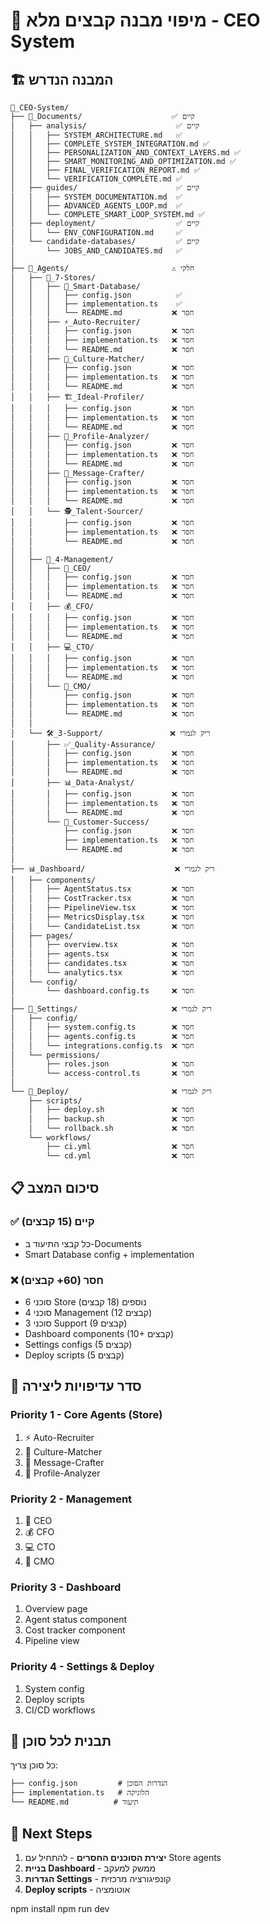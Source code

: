 # 📁 מיפוי מבנה קבצים מלא - CEO System

## 🏗️ המבנה הנדרש

```
👑_CEO-System/
├── 📁_Documents/                    ✅ קיים
│   ├── analysis/                    ✅ קיים
│   │   ├── SYSTEM_ARCHITECTURE.md   ✅
│   │   ├── COMPLETE_SYSTEM_INTEGRATION.md ✅
│   │   ├── PERSONALIZATION_AND_CONTEXT_LAYERS.md ✅
│   │   ├── SMART_MONITORING_AND_OPTIMIZATION.md ✅
│   │   ├── FINAL_VERIFICATION_REPORT.md ✅
│   │   └── VERIFICATION_COMPLETE.md ✅
│   ├── guides/                      ✅ קיים
│   │   ├── SYSTEM_DOCUMENTATION.md  ✅
│   │   ├── ADVANCED_AGENTS_LOOP.md  ✅
│   │   └── COMPLETE_SMART_LOOP_SYSTEM.md ✅
│   ├── deployment/                  ✅ קיים
│   │   └── ENV_CONFIGURATION.md     ✅
│   └── candidate-databases/         ✅ קיים
│       └── JOBS_AND_CANDIDATES.md   ✅
│
├── 🤖_Agents/                       ⚠️ חלקי
│   ├── 🏪_7-Stores/
│   │   ├── 💾_Smart-Database/
│   │   │   ├── config.json          ✅
│   │   │   ├── implementation.ts    ✅
│   │   │   └── README.md           ❌ חסר
│   │   ├── ⚡_Auto-Recruiter/
│   │   │   ├── config.json         ❌ חסר
│   │   │   ├── implementation.ts   ❌ חסר
│   │   │   └── README.md           ❌ חסר
│   │   ├── 🎯_Culture-Matcher/
│   │   │   ├── config.json         ❌ חסר
│   │   │   ├── implementation.ts   ❌ חסר
│   │   │   └── README.md           ❌ חסר
│   │   ├── 🏗️_Ideal-Profiler/
│   │   │   ├── config.json         ❌ חסר
│   │   │   ├── implementation.ts   ❌ חסר
│   │   │   └── README.md           ❌ חסר
│   │   ├── 🔬_Profile-Analyzer/
│   │   │   ├── config.json         ❌ חסר
│   │   │   ├── implementation.ts   ❌ חסר
│   │   │   └── README.md           ❌ חסר
│   │   ├── 📝_Message-Crafter/
│   │   │   ├── config.json         ❌ חסר
│   │   │   ├── implementation.ts   ❌ חסר
│   │   │   └── README.md           ❌ חסר
│   │   └── 🕵️_Talent-Sourcer/
│   │       ├── config.json         ❌ חסר
│   │       ├── implementation.ts   ❌ חסר
│   │       └── README.md           ❌ חסר
│   │
│   ├── 👔_4-Management/
│   │   ├── 👑_CEO/
│   │   │   ├── config.json         ❌ חסר
│   │   │   ├── implementation.ts   ❌ חסר
│   │   │   └── README.md           ❌ חסר
│   │   ├── 💰_CFO/
│   │   │   ├── config.json         ❌ חסר
│   │   │   ├── implementation.ts   ❌ חסר
│   │   │   └── README.md           ❌ חסר
│   │   ├── 💻_CTO/
│   │   │   ├── config.json         ❌ חסר
│   │   │   ├── implementation.ts   ❌ חסר
│   │   │   └── README.md           ❌ חסר
│   │   └── 📣_CMO/
│   │       ├── config.json         ❌ חסר
│   │       ├── implementation.ts   ❌ חסר
│   │       └── README.md           ❌ חסר
│   │
│   └── 🛠️_3-Support/               ❌ ריק לגמרי
│       ├── ✅_Quality-Assurance/
│       │   ├── config.json         ❌ חסר
│       │   ├── implementation.ts   ❌ חסר
│       │   └── README.md           ❌ חסר
│       ├── 📊_Data-Analyst/
│       │   ├── config.json         ❌ חסר
│       │   ├── implementation.ts   ❌ חסר
│       │   └── README.md           ❌ חסר
│       └── 🤝_Customer-Success/
│           ├── config.json         ❌ חסר
│           ├── implementation.ts   ❌ חסר
│           └── README.md           ❌ חסר
│
├── 📊_Dashboard/                    ❌ ריק לגמרי
│   ├── components/
│   │   ├── AgentStatus.tsx         ❌ חסר
│   │   ├── CostTracker.tsx         ❌ חסר
│   │   ├── PipelineView.tsx        ❌ חסר
│   │   ├── MetricsDisplay.tsx      ❌ חסר
│   │   └── CandidateList.tsx       ❌ חסר
│   ├── pages/
│   │   ├── overview.tsx            ❌ חסר
│   │   ├── agents.tsx              ❌ חסר
│   │   ├── candidates.tsx          ❌ חסר
│   │   └── analytics.tsx           ❌ חסר
│   └── config/
│       └── dashboard.config.ts     ❌ חסר
│
├── 🔧_Settings/                     ❌ ריק לגמרי
│   ├── config/
│   │   ├── system.config.ts        ❌ חסר
│   │   ├── agents.config.ts        ❌ חסר
│   │   └── integrations.config.ts  ❌ חסר
│   └── permissions/
│       ├── roles.json              ❌ חסר
│       └── access-control.ts       ❌ חסר
│
└── 🚀_Deploy/                       ❌ ריק לגמרי
    ├── scripts/
    │   ├── deploy.sh               ❌ חסר
    │   ├── backup.sh               ❌ חסר
    │   └── rollback.sh             ❌ חסר
    └── workflows/
        ├── ci.yml                  ❌ חסר
        └── cd.yml                  ❌ חסר
```

## 📋 סיכום המצב

### ✅ קיים (15 קבצים)
- כל קבצי התיעוד ב-Documents
- Smart Database config + implementation

### ❌ חסר (60+ קבצים)
- 6 סוכני Store נוספים (18 קבצים)
- 4 סוכני Management (12 קבצים)
- 3 סוכני Support (9 קבצים)
- Dashboard components (10+ קבצים)
- Settings configs (5 קבצים)
- Deploy scripts (5 קבצים)

## 🎯 סדר עדיפויות ליצירה

### Priority 1 - Core Agents (Store)
1. ⚡ Auto-Recruiter
2. 🎯 Culture-Matcher
3. 📝 Message-Crafter
4. 🔬 Profile-Analyzer

### Priority 2 - Management
1. 👑 CEO
2. 💰 CFO
3. 💻 CTO
4. 📣 CMO

### Priority 3 - Dashboard
1. Overview page
2. Agent status component
3. Cost tracker component
4. Pipeline view

### Priority 4 - Settings & Deploy
1. System config
2. Deploy scripts
3. CI/CD workflows

## 📝 תבנית לכל סוכן

כל סוכן צריך:
```
├── config.json         # הגדרות הסוכן
├── implementation.ts   # הלוגיקה
└── README.md          # תיעוד
```

## 🚀 Next Steps

1. **יצירת הסוכנים החסרים** - להתחיל עם Store agents
2. **בניית Dashboard** - ממשק למעקב
3. **הגדרות Settings** - קונפיגורציה מרכזית
4. **Deploy scripts** - אוטומציה 

npm install
npm run dev 